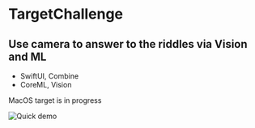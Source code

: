 # TargetChallenge

## Use camera to answer to the riddles via Vision and ML

- SwiftUI, Combine
- CoreML, Vision

MacOS target is in progress


![Quick demo](https://user-images.githubusercontent.com/33792509/139602255-f8dab9e2-8dcf-4ba3-990a-0bfaa8da9b21.gif)
